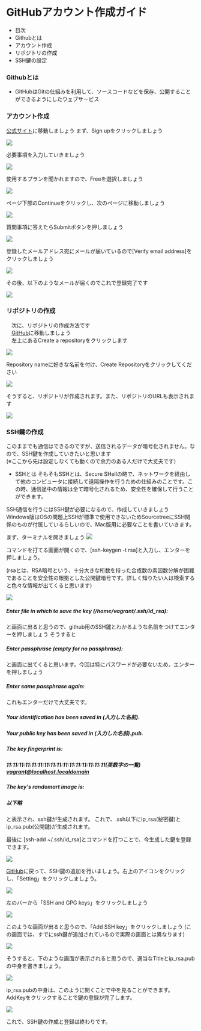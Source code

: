 # GitHubアカウント作成ガイド

- 目次
 - Githubとは
 - アカウント作成
 - リポジトリの作成
 - SSH鍵の設定

### Githubとは
 - GitHubはGitの仕組みを利用して、ソースコードなどを保存、公開することができるようにしたウェブサービス

### アカウント作成
 [公式サイト](https://github.com)に移動しましょう
 まず、Sign upをクリックしましょう

 ![](https://minoeru.github.io/markdown/images/github/g_1.png)

 必要事項を入力していきましょう

 ![](https://minoeru.github.io/markdown/images/github/g_2.png)

 使用するプランを聞かれますので、Freeを選択しましょう

 ![](https://minoeru.github.io/markdown/images/github/g_3.png)

 ページ下部のContinueをクリックし、次のページに移動しましょう

 ![](https://minoeru.github.io/markdown/images/github/g_4.png)

 質問事項に答えたらSubmitボタンを押しましょう

 ![](https://minoeru.github.io/markdown/images/github/g_5.png)

 登録したメールアドレス宛にメールが届いているので[Verify email address]をクリックしましょう

 ![](https://minoeru.github.io/markdown/images/github/g_6.png)

 その後、以下のようなメールが届くのでこれで登録完了です

 ![](https://minoeru.github.io/markdown/images/github/g_7.png)

### リポジトリの作成
　次に、リポジトリの作成方法です<br>
　[GitHub](https://github.com)に移動しましょう<br>
　左上にあるCreate a repositoryをクリックします

 ![](https://minoeru.github.io/markdown/images/github/g_8.png)

 Repository nameに好きな名前を付け、Create Repositoryをクリックしてください

 ![](https://minoeru.github.io/markdown/images/github/g_9.png)

 そうすると、リポジトリが作成されます。また、リポジトリのURLも表示されます

 ![](https://minoeru.github.io/markdown/images/github/g_10.png)

 ### SSH鍵の作成
 このままでも通信はできるのですが、送信されるデータが暗号化されません。なので、SSH鍵を作成していきたいと思います<br>
 (※ここから先は設定しなくても動くので余力のある人だけで大丈夫です)

 - SSHとは
 そもそもSSHとは、Secure SHellの略で、ネットワークを経由して他のコンピュータに接続して遠隔操作を行うための仕組みのことです。この時、通信途中の情報は全て暗号化されるため、安全性を確保して行うことができます。

 SSH通信を行うにはSSH鍵が必要になるので、作成していきましょう<br>
 Windows版はOSの問題上SSHが標準で使用できないためSourcetreeにSSH関係のものが付属しているらしいので、Mac版用に必要なことを書いていきます。<br>

 まず、ターミナルを開きましょう
  ![](https://minoeru.github.io/markdown/images/github/g_11.png)

 コマンドを打てる画面が開くので、[ssh-keygen -t rsa]と入力し、エンターを押しましょう。

 (rsaとは、RSA暗号という、十分大きな桁数を持った合成数の素因数分解が困難であることを安全性の根拠とした公開鍵暗号です。詳しく知りたい人は検索すると色々な情報が出てくると思います)

 ![](https://minoeru.github.io/markdown/images/github/g_12.png)

 ##### Enter file in which to save the key (/home/vagrant/.ssh/id_rsa):
 と画面に出ると思うので、github用のSSH鍵とわかるような名前をつけてエンターを押しましょう
 そうすると
 ##### Enter passphrase (empty for no passphrase):
 と画面に出てくると思います。今回は特にパスワードが必要ないため、エンターを押しましょう
 ##### Enter same passphrase again:
 これもエンターだけで大丈夫です。
 ##### Your identification has been saved in (入力した名前).
 ##### Your public key has been saved in (入力した名前).pub.
 ##### The key fingerprint is:
 ##### 11:11:11:11:11:11:11:11:11:11:11:11:11:11:11:11(英数字の一覧) vagrant@localhost.localdomain
 ##### The key's randomart image is:
 ##### 以下略
 と表示され、ssh鍵が生成されます。
 これで、.ssh以下にip_rsa(秘密鍵)とip_rsa.pub(公開鍵)が生成されます。

 最後に
 [ssh-add ~/.ssh/id_rsa]とコマンドを打つことで、今生成した鍵を登録できます。

 ![](https://minoeru.github.io/markdown/images/github/g_13.png)

 [GitHub](https://github.com)に戻って、SSH鍵の追加を行いましょう。右上のアイコンをクリックし、「Setting」をクリックしましょう。

 ![](https://minoeru.github.io/markdown/images/github/g_14.png)

 左のバーから「SSH and GPG keys」をクリックしましょう

 ![](https://minoeru.github.io/markdown/images/github/g_15.png)

 このような画面が出ると思うので、「Add SSH key」をクリックしましょう
 (この画面では、すでにssh鍵が追加されているので実際の画面とは異なります)

 ![](https://minoeru.github.io/markdown/images/github/g_16.png)

 そうすると、下のような画面が表示されると思うので、適当なTitleとip_rsa.pubの中身を書きましょう。

 ![](https://minoeru.github.io/markdown/images/github/g_17.png)

 ip_rsa.pubの中身は、このように開くことで中を見ることができます。<br>
 AddKeyをクリックすることで鍵の登録が完了します。

 ![](https://minoeru.github.io/markdown/images/github/g_18.png)

 これで、SSH鍵の作成と登録は終わりです。
